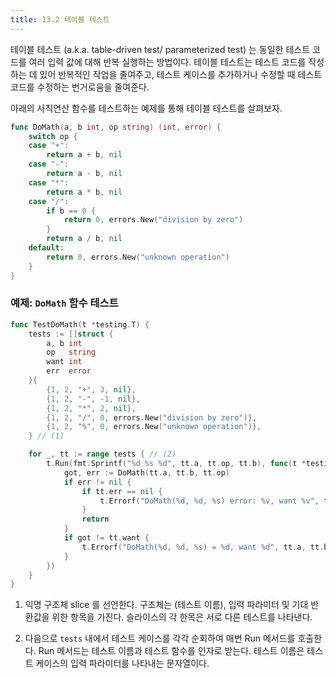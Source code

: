 ```yaml
---
title: 13.2 테이블 테스트
---
```


테이블 테스트 (a.k.a. table-driven test/ parameterized test) 는 동일한 테스트 코드를 여러 입력 값에 대해 반복 실행하는 방법이다. 테이블 테스트는 테스트 코드를 작성하는 데 있어 반복적인 작업을 줄여주고, 테스트 케이스를 추가하거나 수정할 때 테스트 코드를 수정하는 번거로움을 줄여준다.

아래의 사칙연산 함수를 테스트하는 예제를 통해 테이블 테스트를 살펴보자.

```go
func DoMath(a, b int, op string) (int, error) {
    switch op {
    case "+":
        return a + b, nil
    case "-":
        return a - b, nil
    case "*":
        return a * b, nil
    case "/":
        if b == 0 {
            return 0, errors.New("division by zero")
        }
        return a / b, nil
    default:
        return 0, errors.New("unknown operation")
    }
}
```

### 예제: `DoMath` 함수 테스트

```go
func TestDoMath(t *testing.T) {
	tests := []struct {
        a, b int
        op   string
        want int
        err  error
    }{
        {1, 2, "+", 3, nil},
        {1, 2, "-", -1, nil},
        {1, 2, "*", 2, nil},
        {1, 2, "/", 0, errors.New("division by zero")},
        {1, 2, "%", 0, errors.New("unknown operation")},
    } // (1)

    for _, tt := range tests { // (2)
        t.Run(fmt.Sprintf("%d %s %d", tt.a, tt.op, tt.b), func(t *testing.T) {
            got, err := DoMath(tt.a, tt.b, tt.op)
            if err != nil {
                if tt.err == nil {
                    t.Errorf("DoMath(%d, %d, %s) error: %v, want %v", tt.a, tt.b, tt.op, err, tt.err)
                }
                return
            }
            if got != tt.want {
                t.Errorf("DoMath(%d, %d, %s) = %d, want %d", tt.a, tt.b, tt.op, got, tt.want)
            }
        })
    }
}
```

1. 익명 구조체 slice 를 선언한다.
   구조체는 (테스트 이름), 입력 파라미터 및 기대 반환값을 위한 항목을 가진다.
   슬라이스의 각 한목은 서로 다른 테스트를 나타낸다.

2. 다음으로 `tests` 내에서 테스트 케이스를 각각 순회하여 매번 Run 메서드를 호출한다.
   Run 메서드는 테스트 이름과 테스트 함수를 인자로 받는다.
   테스트 이름은 테스트 케이스의 입력 파라미터를 나타내는 문자열이다.
